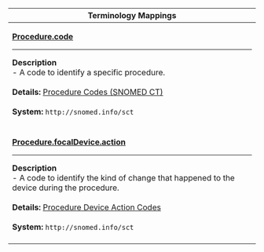 |Terminology Mappings|
|---|
|<p>**[Procedure.code](https://hl7.org/fhir/r4/procedure-definitions.html#Procedure.code)**<hr>**Description**<br>- A code to identify a specific procedure.<br><br>**Details:** [Procedure Codes (SNOMED CT)](https://hl7.org/fhir/R4/valueset-procedure-code.html)<br><br>**System:** `http://snomed.info/sct`<br><br>|
|<p>**[Procedure.focalDevice.action](http://hl7.org/fhir/R4/procedure-definitions.html#Procedure.focalDevice.action)**<hr>**Description**<br>- A code to identify the kind of change that happened to the device during the procedure.<br><br>**Details:** [Procedure Device Action Codes](http://hl7.org/fhir/R4/valueset-device-action.html)<br><br>**System:** `http://snomed.info/sct`<br><br>|
